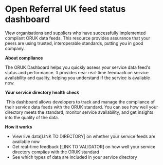 # Open Referral UK feed status dashboard

View organisations and suppliers who have successfully implemented compliant ORUK data feeds. This resource provides assurance that your peers are using trusted, interoperable standards, putting you in good company.

**About compliance**

The ORUK Dashboard helps you quickly assess your service data feed's status and performance. It provides near real-time feedback on service availability and quality, helping you understand if the service is available now.

**Your service directory health check**

 This dashboard allows developers to track and manage the compliance of their service data feeds with the ORUK standard. You can see how well your directory meets the standard, monitor service availability, and get insights into the quality of the data.

**How it works**

* View live data[LINK TO DIRECTORY] on whether your service feeds are available now
* Get real-time feedback [LINK TO VALIDATOR] on how well your service directory complies with the ORUK standard
* See which types of data are included in your service directory
